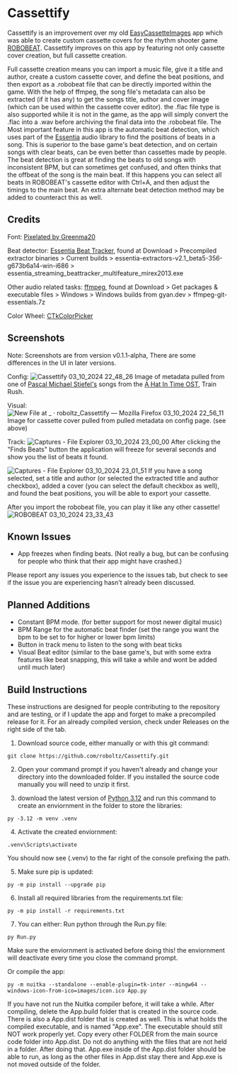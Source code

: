 # Cassettify

Cassettify is an improvement over my old [EasyCassetteImages](https://github.com/roboltz/EasyCassetteImages) app
which was able to create custom cassette covers for the rhythm shooter game [ROBOBEAT](https://store.steampowered.com/app/1456760/ROBOBEAT/).
Cassettify improves on this app by featuring not only cassette cover creation, but full cassette creation.

Full cassette creation means you can import a music file, give it a title and author, create a custom cassette cover, and define the beat positions, and then export as a .robobeat file that can be directly imported within the game.
With the help of ffmpeg, the song file's metadata can also be extracted (if it has any) to get the songs title, author and cover image (which can be used within the cassette cover editor).
the .flac file type is also supported while it is not in the game, as the app will simply convert the .flac into a .wav before archiving the final data into the .robobeat file. The Most important feature in this app is the
automatic beat detection, which uses part of the [Essentia](https://essentia.upf.edu) audio library to find the positions of beats in a song. This is superior to the base game's beat detection, and on certain songs with clear beats, can be even better than cassettes made by people.
The beat detection is great at finding the beats to old songs with inconsistent BPM, but can sometimes get confused, and often thinks that the offbeat of the song is the main beat. If this happens you can select all beats in ROBOBEAT's cassette editor with Ctrl+A, and then adjust the timings to the main beat. An extra alternate beat detection method may be added to counteract this as well.

## Credits
Font: [Pixelated by Greenma20](http://fontstruct.com/fontstructions/show/426637)

Beat detector: [Essentia Beat Tracker](https://essentia.upf.edu), found at Download > Precompiled extractor binaries > Current builds > essentia-extractors-v2.1_beta5-356-g673b6a14-win-i686 > essentia_streaming_beattracker_multifeature_mirex2013.exe

Other audio related tasks: [ffmpeg](https://ffmpeg.org), found at Download > Get packages & executable files > Windows > Windows builds from gyan.dev > ffmpeg-git-essentials.7z

Color Wheel: [CTkColorPicker](https://github.com/Akascape/CTkColorPicker)

## Screenshots
Note: Screenshots are from version v0.1.1-alpha, There are some differences in the UI in later versions.

Config:
![Cassettify 03_10_2024 22_48_26](https://github.com/user-attachments/assets/0cf7a9b4-856c-4525-abb3-2d08d28acad1)
Image of metadata pulled from one of [Pascal Michael Stiefel's](https://open.spotify.com/artist/3FU61shb6MdX8NLBnBauTI?si=Gke0s4uCSs6xX_mEjH4yIQ) songs from the [A Hat In Time OST](https://store.steampowered.com/app/356831/A_Hat_in_Time__Soundtrack/), Train Rush.

Visual:
![New File at _ · roboltz_Cassettify — Mozilla Firefox 03_10_2024 22_56_11](https://github.com/user-attachments/assets/ad58092a-5d14-4334-8622-4fa8d95a5186)
Image for cassette cover pulled from pulled metadata on config page. (see above)

Track:
![Captures - File Explorer 03_10_2024 23_00_00](https://github.com/user-attachments/assets/803ebd32-8764-4449-b2d5-9e450f16ef04)
After clicking the "Finds Beats" button the application will freeze for several seconds and show you the list of beats it found.

![Captures - File Explorer 03_10_2024 23_01_51](https://github.com/user-attachments/assets/9c5ad79b-a310-4165-a0ef-8b7e9cbe7315)
If you have a song selected, set a title and author (or selected the extracted title and author checkbox), added a cover (you can select the default checkbox as well), and found the beat positions, you will be able to export your cassette.

After you import the robobeat file, you can play it like any other cassette!
![ROBOBEAT 03_10_2024 23_33_43](https://github.com/user-attachments/assets/bed4ca83-4159-4a6b-9044-412b2b4907d4)

## Known Issues
* App freezes when finding beats. (Not really a bug, but can be confusing for people who think that their app might have crashed.)

Please report any issues you experience to the issues tab, but check to see if the issue you are experiencing hasn't already been discussed.

## Planned Additions
* Constant BPM mode. (for better support for most newer digital music)
* BPM Range for the automatic beat finder (set the range you want the bpm to be set to for higher or lower bpm limits)
* Button in track menu to listen to the song with beat ticks
* Visual Beat editor (similar to the base game's, but with some extra features like beat snapping, this will take a while and wont be added until much later)

## Build Instructions
These instructions are designed for people contributing to the repository and are testing, or if I update the app and forget to make a precompiled release for it. For an already compiled version, check under Releases on the right side of the tab.

1. Download source code, either manually or with this git command:
```console
git clone https://github.com/roboltz/Cassettify.git
```
2. Open your command prompt if you haven't already and change your directory into the downloaded folder. If you installed the source code manually you will need to unzip it first.

3. download the latest version of [Python 3.12](https://www.python.org/downloads) and run this command to create an enviornment in the folder to store the libraries:
```console
py -3.12 -m venv .venv
```
4. Activate the created enviornment:
```console
.venv\Scripts\activate
```
You should now see (.venv) to the far right of the console prefixing the path.

5. Make sure pip is updated:
```console
py -m pip install --upgrade pip
```
6. Install all required libraries from the requirements.txt file:
```console
py -m pip install -r requirements.txt
```
7. You can either:
Run python through the Run.py file:
```console
py Run.py
```
Make sure the enviornment is activated before doing this! the enviornment will deactivate every time you close the command prompt.

Or compile the app:
```console
py -m nuitka --standalone --enable-plugin=tk-inter --mingw64 --windows-icon-from-ico=images/icon.ico App.py
```
If you have not run the Nuitka compiler before, it will take a while.
After compiling, delete the App.build folder that is created in the source code. There is also a App.dist folder that is created as well. This is what holds the compiled executable, and is named "App.exe".
The executable should still NOT work properly yet. Copy every other FOLDER from the main source code folder into App.dist. Do not do anything with the files that are not held in a folder. After doing that. App.exe inside of the App.dist folder should be able to run, as long as the other files in App.dist stay there and App.exe is not moved outside of the folder.
